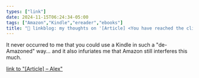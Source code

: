 ```yaml
---
types: ["link"]
date: 2024-11-15T06:24:34-05:00
tags: ["Amazon","Kindle","ereader","ebooks"]
title: "🔗 linkblog: my thoughts on '[Article] <You have reached the clipping limit for this item> – Alex'"
---
```

It never occurred to me that you could use a Kindle in such a "de-Amazoned" way... and it also infuriates me that Amazon still interferes this much.

[link to "[Article] <You have reached the clipping limit for this item> – Alex"](https://alexsirac.com/you-have-reached-the-clipping-limit-for-this-item/)
